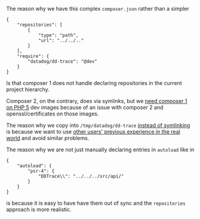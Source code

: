 The reason why we have this complex `composer.json` rather than a simpler

```
{
    "repositories": [
        {
            "type": "path",
            "url": "../../.."
        }
    ],
    "require": {
        "datadog/dd-trace": "@dev"
    }
}
```

Is that composer 1 does not handle declaring repositories in the current project hierarchy.

Composer 2, on the contrary, does via symlinks, but we [need composer 1 on PHP 5](https://github.com/DataDog/dd-trace-php/blob/d6174818f77832dfedf61cbe8e7b25a093d0f495/dockerfiles/ci/buster/php-5.6/Dockerfile#L110) dev images because of an issue with composer 2 and openssl/certificates on those images.

The reason why we copy into `/tmp/datadog/dd-trace` [instead of symlinking](https://github.com/composer/composer/issues/6085#issuecomment-287925698) is because we want to use [other users' previous experience in the real world](https://github.com/composer/composer/issues/6085#issuecomment-287924206) and avoid similar problems.

The reason why we are not just manually declaring entries in `autoload` like in

```
{
    "autoload": {
        "psr-4": {
            "DDTrace\\": "../../../src/api/"
        }
    }
}
```

is because it is easy to have have them out of sync and the `repositories` approach is more realistic.
